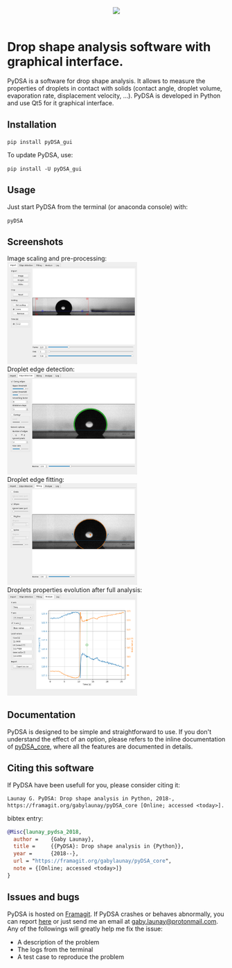 <div align="center">
  <img width=500px" src="https://framagit.org/gabylaunay/pyDSA_core/raw/master/branding/pyDSA_logo_text.svg"><br><br>
</div>


# Drop shape analysis software with graphical interface.


PyDSA is a software for drop shape analysis. It allows to measure the properties of droplets in contact with solids (contact angle, droplet volume, evaporation rate, displacement velocity, ...).
PyDSA is developed in Python and use Qt5 for it graphical interface.

## Installation<a name="installation"></a>

``pip install pyDSA_gui``

To update PyDSA, use:

``pip install -U pyDSA_gui``

## Usage

Just start PyDSA from the terminal (or anaconda console) with:

``pyDSA``

## Screenshots
<div>
Image scaling and pre-processing:<br>
<img src="doc/screenshot1.png" alt="Import" width="300"/>
</div>
<div>
Droplet edge detection:<br>
<img src="doc/screenshot2.png" alt="Import" width="300"/>
</div>
<div>
Droplet edge fitting:<br>
<img src="doc/screenshot3.png" alt="Import" width="300"/>
</div>
<div>
Droplets properties evolution after full analysis:<br>
<img src="doc/screenshot4.png" alt="Import" width="300"/>
</div>

## Documentation

PyDSA is designed to be simple and straightforward to use.
If you don't understand the effect of an option,
please refers to the inline documentation of [pyDSA_core](https://framagit.org/gabylaunay/pyDSA_core),
where all the features are documented in details.

## Citing this software

If PyDSA have been usefull for you, please consider citing it:
```
Launay G. PyDSA: Drop shape analysis in Python, 2018-, https://framagit.org/gabylaunay/pyDSA_core [Online; accessed <today>].
```

bibtex entry:
``` bibtex
@Misc{launay_pydsa_2018,
  author =    {Gaby Launay},
  title =     {{PyDSA}: Drop shape analysis in {Python}},
  year =      {2018--},
  url = "https://framagit.org/gabylaunay/pyDSA_core",
  note = {[Online; accessed <today>]}
}

```

## Issues and bugs

PyDSA is hosted on [Framagit](https://framagit.org/gabylaunay/pyDSA_gui).
If PyDSA crashes or behaves abnormally, you can report [here](https://framagit.org/gabylaunay/pyDSA_gui/issues) or just send me an email at [gaby.launay@protonmail.com](mailto:gaby.launay@protonmail.com).
Any of the followings will greatly help me fix the issue:

- A description of the problem
- The logs from the terminal
- A test case to reproduce the problem
